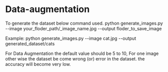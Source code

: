 # Data-augmentation
To generate the dataset below command used.
python generate_images.py --image your_floder_path/_image_name.jpg --output  floder_to_save_image

Example:
python generate_images.py --image cat.jpg --output generated_dataset/cats


For Data Augmentation the default value should be 5 to 10, For one image other wise the dataset be come wrong (or) error in the dataset.
the accuracy will become very low.
